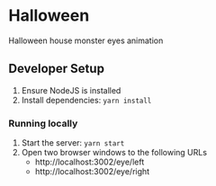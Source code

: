 # Halloween
Halloween house monster eyes animation

## Developer Setup

1. Ensure NodeJS is installed
2. Install dependencies: `yarn install`

### Running locally

1. Start the server: `yarn start`
2. Open two browser windows to the following URLs
	- http://localhost:3002/eye/left
	- http://localhost:3002/eye/right
